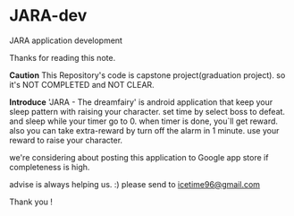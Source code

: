# JARA-dev
JARA application development 

Thanks for reading this note.

**Caution**
This Repository's code is capstone project(graduation project). 
so it's NOT COMPLETED and NOT CLEAR. 

**Introduce**
'JARA - The dreamfairy' is android application that keep your sleep pattern with raising your character.
set time by select boss to defeat. and sleep while your timer go to 0.
when timer is done, you`ll get reward. also you can take extra-reward by turn off the alarm in 1 minute.
use your reward to raise your character.

we're considering about posting this application to Google app store if completeness is high.

advise is always helping us. :) please send to icetime96@gmail.com

Thank you !
